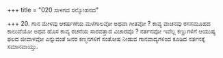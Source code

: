 +++
title = "020 ಸಾಳಗದ ಸನ್ಮೋಹನದ"

+++
20. ಗಾನ ಮೇಳವು ಆಕರ್ಷಣೆಯ ಮಳೆಗಾಲವೋ ಅಥವಾ ಗೀತವೋ ? ಕಾವ್ಯ ವಾಚನವು ರಸಸಮೂಹದ ಕಾಲುವೆಯೋ ಅಥವ ಹೊಸ ಕಾವ್ಯ ರಚನೆಯ ಸಾರವತ್ತಾದ ವಿಚಾರವೊ ? ನರ್ತನವೋ ಇವೆಲ್ಲ ಕಣ್ಣುಗಳಿಗೆ ಆಯುಷ್ಯ ಫಲದ ಜೀವಾಳವೋ  ಎನ್ನುವಂತೆ  ಜನರ ಕಣ್ಮನಗಳಿಗೆ ಸಂತೋಷ ನೀಡುವ  ಗಾನವಾದ್ಯಗಳಿಂದ ಕೂಡಿದ ನರ್ತನಕ್ಕೆ ಸಮಾನವಾಯ್ತು.